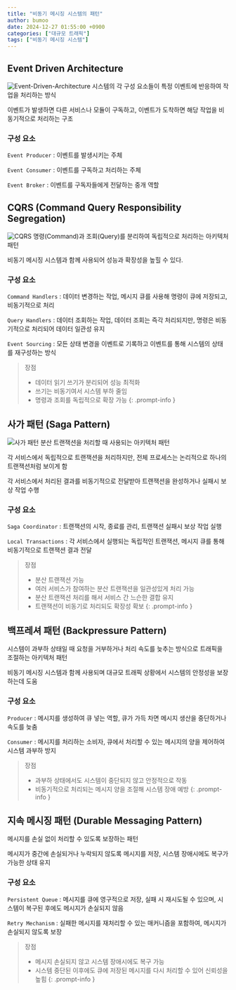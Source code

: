 ```yaml
---
title: "비동기 메시징 시스템의 패턴"
author: bumoo
date: 2024-12-27 01:55:00 +0900
categories: ["대규모 트래픽"]
tags: ["비동기 메시징 시스템"]
---
```



## Event Driven Architecture
![Event-Driven-Architecture](https://github.com/user-attachments/assets/3fd53cd1-7e61-48b8-91ed-4cc0206c86dc)
시스템의 각 구성 요소들이 특정 이벤트에 반응하여 작업을 처리하는 방식

이벤트가 발생하면 다른 서비스나 모듈이 구독하고, 이벤트가 도착하면 해당 작업을 비동기적으로 처리하는 구조

### 구성 요소
`Event Producer` : 이벤트를 발생시키는 주체

`Event Consumer` : 이벤트를 구독하고 처리하는 주체

`Event Broker` : 이벤트를 구독자들에게 전달하는 중개 역할

## CQRS (Command Query Responsibility Segregation)
![CQRS](https://github.com/user-attachments/assets/5d124509-e458-4001-95d0-c01e65dafa8f)
명령(Command)과 조회(Query)를 분리하여 독립적으로 처리하는 아키텍처 패턴

비동기 메시징 시스템과 함께 사용되어 성능과 확장성을 높힐 수 있다.

### 구성 요소
`Command Handlers` : 데이터 변경하는 작업, 메시지 큐를 사용해 명령이 큐에 저장되고, 비동기적으로 처리

`Query Handlers` : 데이터 조회하는 작업, 데이터 조회는 즉각 처리되지만, 명령은 비동기적으로 처리되어 데이터 일관성 유지

`Event Sourcing` : 모든 상태 변경을 이벤트로 기록하고 이벤트를 통해 시스템의 상태를 재구성하는 방식

> 장점
> - 데이터 읽기 쓰기가 분리되어 성능 최적화
> - 쓰기는 비동기여서 시스템 부하 줄임
> - 명령과 조회를 독립적으로 확장 가능
{: .prompt-info }

## 사가 패턴 (Saga Pattern)
![사가 패턴](https://github.com/user-attachments/assets/36de7ca0-2cdc-43e1-b941-3faacec7e555)
분산 트랜잭션을 처리할 때 사용되는 아키텍처 패턴

각 서비스에서 독립적으로 트랜잭션을 처리하지만, 전체 프로세스는 논리적으로 하나의 트랜잭션처럼 보이게 함

각 서비스에서 처리된 결과를 비동기적으로 전달받아 트랜잭션을 완성하거나 실패시 보상 작업 수행

### 구성 요소
`Saga Coordinator` : 트랜잭션의 시작, 종료를 관리, 트랜잭션 실패시 보상 작업 실행

`Local Transactions` : 각 서비스에서 실행되는 독립적인 트랜잭션, 메시지 큐를 통해 비동기적으로 트랜잭션 결과 전달

> 장점
> - 분산 트랜잭션 가능
> - 여러 서비스가 참여하는 분산 트랜잭션을 일관성있게 처리 가능
> - 분산 트랜잭션 처리를 해서 서비스 간 느슨한 결합 유지
> - 트랜잭션이 비동기로 처리되도 확장성 확보
{: .prompt-info }

## 백프레셔 패턴 (Backpressure Pattern)
시스템이 과부하 상태일 때 요청을 거부하거나 처리 속도를 늦추는 방식으로 트래픽을 조절하는 아키텍처 패턴

비동기 메시징 시스템과 함께 사용되며 대규모 트래픽 상황에서 시스템의 안정성을 보장하는데 도움

### 구성 요소
`Producer` : 메시지를 생성하여 큐 넣는 역할, 큐가 가득 차면 메시지 생산을 중단하거나 속도를 늦춤

`Consumer` : 메시지를 처리하는 소비자, 큐에서 처리할 수 있는 메시지의 양을 제어하여 시스템 과부하 방지

> 장점
> - 과부하 상태에서도 시스템이 중단되지 않고 안정적으로 작동
> - 비동기적으로 처리되는 메시지 양을 조절해 시스템 장애 예방
{: .prompt-info }

## 지속 메시징 패턴 (Durable Messaging Pattern)
메시지를 손실 없이 처리할 수 있도록 보장하는 패턴

메시지가 중간에 손실되거나 누락되지 않도록 메시지를 저장, 시스템 장애시에도 복구가 가능한 상태 유지

### 구성 요소
`Persistent Queue` : 메시지를 큐에 영구적으로 저장, 실패 시 재시도될 수 있으며, 시스템이 복구된 후에도 메시지가 손실되지 않음

`Retry Mechanism` : 실패한 메시지를 재처리할 수 있는 매커니즘을 포함하여, 메시지가 손실되지 않도록 보장

> 장점
> - 메시지 손실되지 않고 시스템 장애시에도 복구 가능
> - 시스템 중단된 이후에도 큐에 저장된 메시지를 다시 처리할 수 있어 신뢰성을 높힘
{: .prompt-info }

